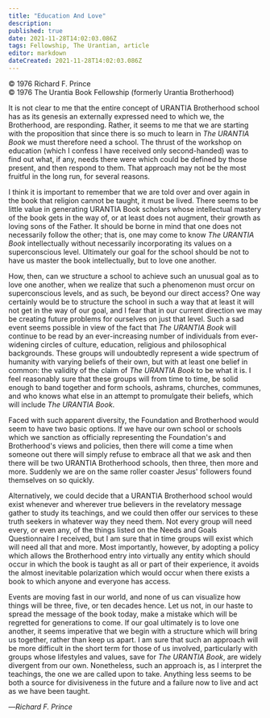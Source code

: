```yaml
---
title: "Education And Love"
description: 
published: true
date: 2021-11-28T14:02:03.086Z
tags: Fellowship, The Urantian, article
editor: markdown
dateCreated: 2021-11-28T14:02:03.086Z
---
```


<p class="v-card v-sheet theme--light grey lighten-3 px-2">© 1976 Richard F. Prince<br>© 1976 The Urantia Book Fellowship (formerly Urantia Brotherhood)</p>

It is not clear to me that the entire concept of URANTIA Brotherhood school has as its genesis an externally expressed need to which we, the Brotherhood, are responding. Rather, it seems to me that we are starting with the proposition that since there is so much to learn in _The URANTIA Book_ we must therefore need a school. The thrust of the workshop on education (which I confess I have received only second-handed) was to find out what, if any, needs there were which could be defined by those present, and then respond to them. That approach may not be the most fruitful in the long run, for several reasons.

I think it is important to remember that we are told over and over again in the book that religion cannot be taught, it must be lived. There seems to be little value in generating URANTIA Book scholars whose intellectual mastery of the book gets in the way of, or at least does not augment, their growth as loving sons of the Father. It should be borne in mind that one does not necessarily follow the other; that is, one may come to know _The URANTIA Book_ intellectually without necessarily incorporating its values on a superconscious level. Ultimately our goal for the school should be not to have us master the book intellectually, but to love one another.

How, then, can we structure a school to achieve such an unusual goal as to love one another, when we realize that such a phenomenon must orcur on superconscious levels, and as such, be beyond our direct access? One way certainly would be to structure the school in such a way that at least it will not get in the way of our goal, and I fear that in our current direction we may be creating future problems for ourselves on just that level. Such a sad event seems possible in view of the fact that _The URANTIA Book_ will continue to be read by an ever-increasing number of individuals from ever-widening circles of culture, education, religious and philosophical backgrounds. These groups will undoubtedly represent a wide spectrum of humanity with varying beliefs of their own, but with at least one belief in common: the validity of the claim of _The URANTIA Book_ to be what it is. I feel reasonably sure that these groups will from time to time, be solid enough to band together and form schools, ashrams, churches, communes, and who knows what else in an attempt to promulgate their beliefs, which will include _The URANTIA Book_.

Faced with such apparent diversity, the Foundation and Brotherhood would seem to have two basic options. If we have our own school or schools which we sanction as officially representing the Foundation's and Brotherhood's views and policies, then there will come a time when someone out there will simply refuse to embrace all that we ask and then there will be two URANTIA Brotherhood schools, then three, then more and more. Suddenly we are on the same roller coaster Jesus' followers found themselves on so quickly.

Alternatively, we could decide that a URANTIA Brotherhood school would exist whenever and wherever true believers in the revelatory message gather to study its teachings, and we could then offer our services to these truth seekers in whatever way they need them. Not every group will need every, or even any, of the things listed on the Needs and Goals Questionnaire I received, but I am sure that in time groups will exist which will need all that and more. Most importantly, however, by adopting a policy which allows the Brotherhood entry into virtually any entity which should occur in which the book is taught as all or part of their experience, it avoids the almost inevitable polarization which would occur when there exists a book to which anyone and everyone has access.

Events are moving fast in our world, and none of us can visualize how things will be three, five, or ten decades hence. Let us not, in our haste to spread the message of the book today, make a mistake which will be regretted for generations to come. If our goal ultimately is to love one another, it seems imperative that we begin with a structure which will bring us together, rather than keep us apart. I am sure that such an approach will be more difficult in the short term for those of us involved, particularly with groups whose lifestyles and values, save for _The URANTIA Book_, are widely divergent from our own. Nonetheless, such an approach is, as I interpret the teachings, the one we are called upon to take. Anything less seems to be both a source for divisiveness in the future and a failure now to live and act as we have been taught.

—_Richard F. Prince_